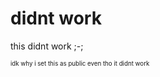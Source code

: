 # didnt work

this didnt work ;-;




<sub><sub> idk why i set this as public even tho it didnt work </sub></sub>
